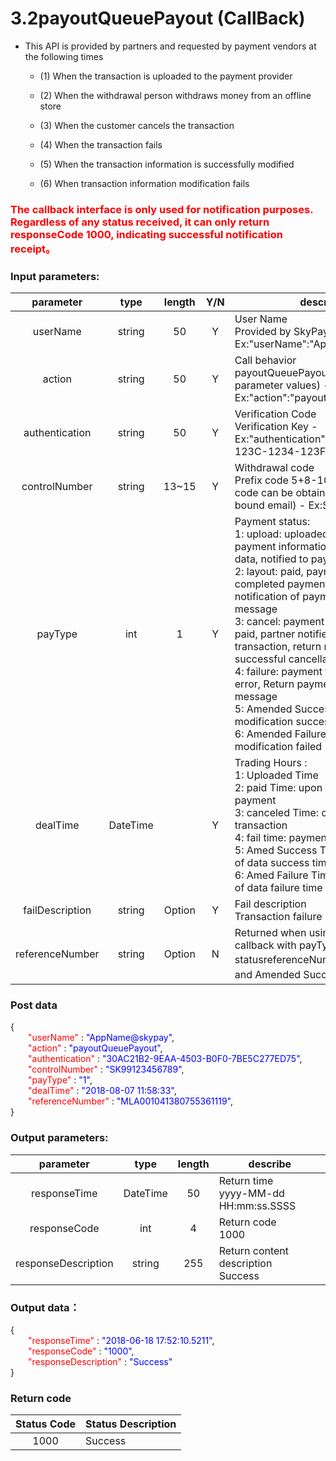 # 3.2payoutQueuePayout (CallBack)
-   This API is provided by partners and requested by payment vendors at the following times

    -   (1) When the transaction is uploaded to the payment provider

    -   (2) When the withdrawal person withdraws money from an offline store

    -   (3) When the customer cancels the transaction

    -   (4) When the transaction fails

    -   (5) When the transaction information is successfully modified

    -   (6) When transaction information modification fails
### <font color = red>The callback interface is only used for notification purposes. Regardless of any status received, it can only return responseCode 1000, indicating successful notification receipt。</font>

### Input parameters:

| parameter                        |    type     | length   |Y/N |describe|
| :-------------------------: | :-----------: |:-----:|:---:|--------------------------------|   
|userName |string|50|Y|User Name<br> Provided by SkyPay - Ex:"userName":"AppName@skypay"|
|action|string|50|Y|Call behavior<br>payoutQueuePayout(Fixed parameter values) - Ex:"action":"payoutQueuePayout"|
|authentication   |string |50|Y|    Verification Code<br> Verification Key - Ex:"authentication":"E1234567-123C-1234-123F-A12345670"|
|controlNumber  |string|13~15|Y|  Withdrawal code <br> Prefix code 5+8-10 digits (Prefix code can be obtained from the bound email) - Ex:SKY**12345678|
|payType  |int|1|Y |Payment status:<br>1: upload: uploaded, representing payment information of transaction data, notified to payment unit<br>2: layout: paid, payment unit completed payment, return notification of payment success message<br>3: cancel: payment cancelled, not paid, partner notified to cancel transaction, return notification of successful cancellation transaction<br>4: failure: payment failed=>payment error, Return payment failure message<br>5: Amended Success: Data modification successful<br>6: Amended Failure: Data modification failed|
|dealTime  |DateTime||Y|Trading Hours :<br> 1: Uploaded Time<br>2: paid Time: upon completion of payment<br>3: canceled Time: cancellation of transaction<br>4: fail time: payment failure time<br>5: Amed Success Time: modification of data success time<br>6: Amed Failure Time: modification of data failure time<br>|
|failDescription |string |Option|Y|Fail description <br> Transaction failure message|
|referenceNumber|string|Option|N|Returned when using ML payment callback with payType 1 and 5 statusreferenceNumber（upload and Amended Success）|

### Post data

{<br>
    <font color=red>&ensp;&ensp;&ensp;&ensp;"userName"</font> : <font color=blue>"AppName@skypay"</font>,<br>
    <font color=red>&ensp;&ensp;&ensp;&ensp;"action"</font> : <font color=blue>"payoutQueuePayout"</font>,<br>
    <font color=red>&ensp;&ensp;&ensp;&ensp;"authentication"</font> : <font color=blue>"30AC21B2-9EAA-4503-B0F0-7BE5C277ED75"</font>,<br>
    <font color=red>&ensp;&ensp;&ensp;&ensp;"controlNumber"</font> : <font color=blue>"SK99123456789"</font>,<br>
    <font color=red>&ensp;&ensp;&ensp;&ensp;"payType"</font> : <font color=blue>"1"</font>,<br>
    <font color=red>&ensp;&ensp;&ensp;&ensp;"dealTime"</font> : <font color=blue>"2018-08-07 11:58:33"</font>,<br>
    <font color=red>&ensp;&ensp;&ensp;&ensp;"referenceNumber"</font> : <font color=blue>"MLA001041380755361119"</font>,<br>
}


### Output parameters:
| parameter                        |    type     | length    |describe|
| :-------------------------: | :-----------: |:-----:|--------------------------------|   
|responseTime  |DateTime|50|Return time  <br>  yyyy-MM-dd HH:mm:ss.SSSS|
|responseCode  |int|4|Return code <br>  1000|
|responseDescription  |string|255|Return content description <br> Success|

### Output data：

{<br>
    <font color=red>&ensp;&ensp;&ensp;&ensp;"responseTime"</font> : <font color=blue>"2018-06-18 17:52:10.5211"</font>,<br>
    <font color=red>&ensp;&ensp;&ensp;&ensp;"responseCode"</font> : <font color=blue>"1000"</font>,<br>
    <font color=red>&ensp;&ensp;&ensp;&ensp;"responseDescription"</font> : <font color=blue>"Success"</font><br>
}


### Return code

| Status   Code                     |   Status Description   | 
| :-------------------------: | :----------- |
|1000|Success|